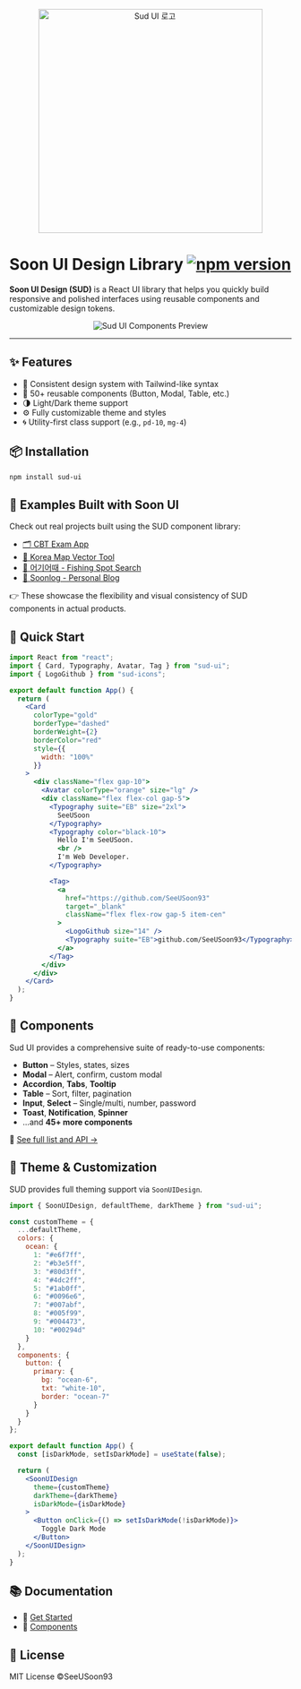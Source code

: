 <p align="center">
  <a href="https://sud.co.kr" target="_blank">
    <img src="https://www.sud.co.kr/sud-logo.svg" alt="Sud UI 로고" width="400"/>
  </a>
</p>

# Soon UI Design Library [![npm version](https://img.shields.io/badge/npm-1.1.0-blue)](https://www.npmjs.com/package/sud-ui)

**Soon UI Design (SUD)** is a React UI library that helps you quickly build responsive and polished interfaces using reusable components and customizable design tokens.

<p align="center">
  <img src="https://img1.daumcdn.net/thumb/R1280x0/?scode=mtistory2&fname=https%3A%2F%2Fblog.kakaocdn.net%2Fdna%2FbtRhyi%2FbtsOO8VbNm1%2FAAAAAAAAAAAAAAAAAAAAAJQ7ZrjHvQP0ibh2VnYpFA9AYuvUPgkFpFKfLMAVyY-z%2Fimg.png%3Fcredential%3DyqXZFxpELC7KVnFOS48ylbz2pIh7yKj8%26expires%3D1753973999%26allow_ip%3D%26allow_referer%3D%26signature%3DlwvrqCVV70OtiZXnxprySVHTBiI%253D" alt="Sud UI Components Preview"/>
</p>

---

## ✨ Features

- 🎨 Consistent design system with Tailwind-like syntax
- 🧩 50+ reusable components (Button, Modal, Table, etc.)
- 🌗 Light/Dark theme support
- ⚙️ Fully customizable theme and styles
- 🌀 Utility-first class support (e.g., `pd-10`, `mg-4`)

## 📦 Installation

```bash
npm install sud-ui
```

## 🧪 Examples Built with Soon UI

Check out real projects built using the SUD component library:

- [🗂️ CBT Exam App](https://cbt-app-self.vercel.app/)
- [📍 Korea Map Vector Tool](https://map-vector.vercel.app/)
- [🎣 어기어때 - Fishing Spot Search](https://fishing-search.vercel.app/)
- [📝 Soonlog - Personal Blog](https://soonlog.site/)

👉 These showcase the flexibility and visual consistency of SUD components in actual products.

## 🚀 Quick Start

```jsx
import React from "react";
import { Card, Typography, Avatar, Tag } from "sud-ui";
import { LogoGithub } from "sud-icons";

export default function App() {
  return (
    <Card
      colorType="gold"
      borderType="dashed"
      borderWeight={2}
      borderColor="red"
      style={{
        width: "100%"
      }}
    >
      <div className="flex gap-10">
        <Avatar colorType="orange" size="lg" />
        <div className="flex flex-col gap-5">
          <Typography suite="EB" size="2xl">
            SeeUSoon
          </Typography>
          <Typography color="black-10">
            Hello I'm SeeUSoon.
            <br />
            I'm Web Developer.
          </Typography>

          <Tag>
            <a
              href="https://github.com/SeeUSoon93"
              target="_blank"
              className="flex flex-row gap-5 item-cen"
            >
              <LogoGithub size="14" />
              <Typography suite="EB">github.com/SeeUSoon93</Typography>
            </a>
          </Tag>
        </div>
      </div>
    </Card>
  );
}
```

## 🧩 Components

Sud UI provides a comprehensive suite of ready-to-use components:

- **Button** – Styles, states, sizes
- **Modal** – Alert, confirm, custom modal
- **Accordion**, **Tabs**, **Tooltip**
- **Table** – Sort, filter, pagination
- **Input**, **Select** – Single/multi, number, password
- **Toast**, **Notification**, **Spinner**
- ...and **45+ more components**

📘 [See full list and API →](https://www.sud.co.kr/component/component-overview)

## 🎨 Theme & Customization

SUD provides full theming support via `SoonUIDesign`.

```jsx
import { SoonUIDesign, defaultTheme, darkTheme } from "sud-ui";

const customTheme = {
  ...defaultTheme,
  colors: {
    ocean: {
      1: "#e6f7ff",
      2: "#b3e5ff",
      3: "#80d3ff",
      4: "#4dc2ff",
      5: "#1ab0ff",
      6: "#0096e6",
      7: "#007abf",
      8: "#005f99",
      9: "#004473",
      10: "#00294d"
    }
  },
  components: {
    button: {
      primary: {
        bg: "ocean-6",
        txt: "white-10",
        border: "ocean-7"
      }
    }
  }
};

export default function App() {
  const [isDarkMode, setIsDarkMode] = useState(false);

  return (
    <SoonUIDesign
      theme={customTheme}
      darkTheme={darkTheme}
      isDarkMode={isDarkMode}
    >
      <Button onClick={() => setIsDarkMode(!isDarkMode)}>
        Toggle Dark Mode
      </Button>
    </SoonUIDesign>
  );
}
```

## 📚 Documentation

- 🧾 [Get Started](https://sud.co.kr/start/start)
- 🧩 [Components](https://sud.co.kr/component/component-overview)

## 📄 License

MIT License ©SeeUSoon93
